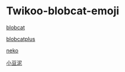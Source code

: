# Twikoo-blobcat-emoji

[blobcat](blobcat.json)

[blobcatplus](blobcatplus.json)


[neko](neko.json)

[小豆泥](xiaodouni.json)